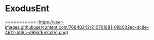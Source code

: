 # ExodusEnt
===========
(https://user-images.githubusercontent.com/76840242/210701881-08b002ec-dc8e-46f2-b08c-d995f6e2a2e1.png)
